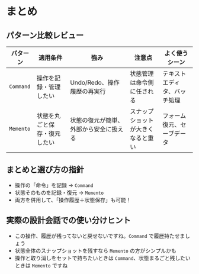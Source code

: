 # まとめ

## パターン比較レビュー

| パターン  | 適用条件                     | 強み                                   | 注意点                             | よく使うシーン               |
| --------- | ---------------------------- | -------------------------------------- | ---------------------------------- | ---------------------------- |
| `Command` | 操作を記録・管理したい       | Undo/Redo、操作履歴の再実行            | 状態管理は命令側に任される         | テキストエディタ、バッチ処理 |
| `Memento` | 状態を丸ごと保存・復元したい | 状態の復元が簡単、外部から安全に扱える | スナップショットが大きくなると重い | フォーム復元、セーブデータ   |

## まとめと選び方の指針

- 操作の「命令」を記録 → `Command`
- 状態そのものを記録・復元 → `Memento`
- 両方を併用して、「操作履歴＋状態保存」も可能！

## 実際の設計会話での使い分けヒント

- この操作、履歴が残ってないと戻せないですね。`Command` で履歴持たせましょう
- 状態全体のスナップショットを残すなら `Memento` の方がシンプルかも
- 操作と取り消しをセットで持ちたいときは `Command`、状態まるごと残したいときは `Memento` ですね
